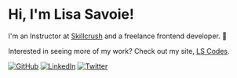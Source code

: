 # Hi, I'm Lisa Savoie! 

I'm an Instructor at [Skillcrush](https://skillcrush.com "This is where I work") and a freelance frontend developer. 🙂 

Interested in seeing more of my work? Check out my site, [LS Codes][1].

<a href="https://github.com/twosavoie" target="_blank">![GitHub](https://img.shields.io/badge/GitHub-000000?style=for-the-badge&logo=GitHub&logoColor=white)</a>
<a href="https://www.linkedin.com/in/lisasavoie/" target="_blank">![LinkedIn](https://img.shields.io/badge/LinkedIn-0A66C2?style=for-the-badge&logo=LinkedIn&logoColor=white)</a>
<a href="https://twitter.com/twosavoie" target="_blank">![Twitter](https://img.shields.io/badge/Twitter-1DA1F2?style=for-the-badge&logo=Twitter&logoColor=white)</a>



[1]: https://lscodes.com

